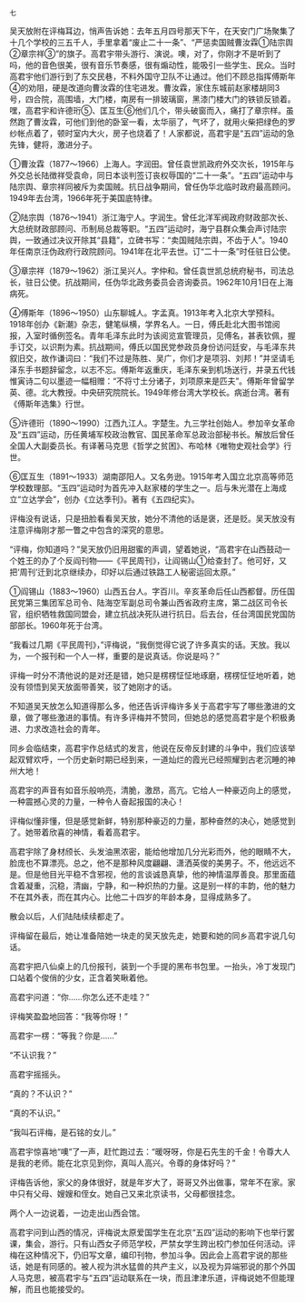     七 

   吴天放附在评梅耳边，悄声告诉她：去年五月四号那天下午，在天安门广场聚集了十几个学校的三五千人，手里拿着“废止二十一条”、“严惩卖国贼曹汝霖①陆宗舆②章宗祥③”的旗子。高君宇带头游行、演说。噢，对了，你刚才不是听到了吗，他的音色很美，很有音乐节奏感，很有煽动性，能吸引一些学生、民众。当时高君宇他们游行到了东交民巷，不料外国守卫队不让通过。他们不顾总指挥傅斯年④的劝阻，硬是改道向曹汝霖的住宅进发。曹汝霖，家住东城前赵家楼胡同3号，四合院，高围墙，大门楼，南房有一排玻璃窗，黑漆门楼大门的铁锁反锁着。嘿，高君宇和许德珩⑤、匡互生⑥他们几个，带头破窗而入，痛打了章宗样。虽然跑了曹汝霖，可他们到他的卧室一看，太华丽了，气坏了，就用火柴把绿色的罗纱帐点着了，顿时室内大火，房子也烧着了！人家都说，高君宇是“五四”运动的急先锋，健将，激进分子。

   ①曹汝霖（1877～1966）上海人。字润田。曾任袁世凯政府外交次长，1915年与外交总长陆徴祥受袁命，同日本谈判签订丧权辱国的“二十一条”。“五四”运动中与陆宗舆、章宗祥同被斥为卖国贼。抗日战争期间，曾任伪华北临时政府最高顾问。1949年去台湾，1966年死于美国底特律。

   ②陆宗舆（1876～1941）浙江海宁人。字润生。曾任北洋军阀政府财政部次长、大总统财政部顾问、币制局总裁等职。“五四”运动时，海宁县群众集会声讨陆宗舆，一致通过决议开除其“县籍”，立碑书写：“卖国贼陆宗舆，不齿于人”。1940年任南京汪伪政府行政院顾问。1941年在北平去世。订“二十一条”时任驻日公使。

   ③章宗祥（1879～1962）浙江吴兴人。字仲和。曾任袁世凯总统府秘书，司法总长，驻日公使。抗战期间，任伪华北政务委员会咨询委员。1962年10月1日在上海病死。

   ④傅斯年（1896～1950）山东聊城人。字孟真。1913年考入北京大学预科。1918年创办《新潮》杂志，健笔纵横，学界名人。一日，傅氏赴北大图书馆阅报，入室时循例签名。青年毛泽东此时为该阅览宣管理员，见傅名，甚表钦佩，握手订交，以识荆为素。抗战期间，傅氏以国民党参政员身份访问廷安，与毛泽东共叙旧交，故作谦词曰：“我们不过是陈胜、吴广，你们才是项羽、刘邦！”并坚请毛泽东手书题辞留念，以志不忘。傅斯年返重庆，毛泽东亲到机场送行，并录五代钱惟寅诗二句以墨迹一幅相赠：“不将寸土分诸子，刘项原来是匹夫”。傅斯年曾留学英、德。北大教授。中央研究院院长。1949年修台湾大学校长。病逝台湾。著有《傅斯年选集》行世。

   ⑤许德珩（1890～1990）江西九江人。字楚生。九三学社创始人。参加辛女革命及“五四”运动，历任黄埔军校政治教官、国民革命军总政治部秘书长。解放后曾任全国人大副委员长。有译著马克思《哲学之贫困》、布哈林《唯物史观社会学》行世。

   ⑥匡互生（1891～1933）湖南邵阳人。又名务逊。1915年考入国立北京高等师范学校数理部。“玉四”运动时为首先冲入赵家楼的学生之一。后与朱光潜在上海成立“立达学会”，创办《立达季刊》。著有《五四纪实》。

   评梅没有说话，只是扭脸看看吴天放，她分不清他的话是褒，还是贬。吴天放没有注意评梅刚才那一瞥之中包含的深究的意思。

   “评梅，你知道吗？”吴天放仍旧用甜蜜的声调，望着她说，“高君宇在山西鼓动一个姓王的办了个反阎刊物——《平民周刊》，让阎锡山①给查封了。他可好，又把‘周刊’迁到北京继续办，印好以后通过铁路工人秘密运回太原。”

   ①阎锡山（1883～1960）山西五台人。字百川。辛亥革命后任山西都督。历任国民党第三集团军总司令、陆海空军副总司令兼山西省政府主席，第二战区司令长官，组织牺牲救国同盟会，建立抗战决死队进行抗日。后去台，任台湾国民党国防部部长。1960年死于台湾。

   “我看过几期《平民周刊》，”评梅说，“我倒觉得它说了许多真实的话。天放。我以为，一个报刊和一个人一样，重要的是说真话。你说是吗？”

   评梅一时分不清他说的是对还是错，她只是楞楞怔怔地琢磨，楞楞怔怔地听着，她没有领悟到吴天放面带善笑，驳了她刚才的话。

   不知道吴天放怎么知道得那么多，他还告诉评梅许多关于高君宇写了哪些激进的文章，做了哪些激进的事情。有许多评梅并不赞同，但她总的感觉高君宇是个积极勇进、力求改造社会的青年。

   同乡会临结束，高君宇作总结式的发言，他说在反帝反封建的斗争中，我们应该举起双臂欢呼，一个历史新时期已经到来，一道灿烂的霞光已经照耀到古老沉睡的神州大地！

   高君宇的声音有如音乐般响亮，清脆，激昂，高亢。它给人一种豪迈向上的感觉，一种震撼心灵的力量，一种令人奋起报国的决心！

   评梅似懂非懂，但是感觉新鲜，特别那种豪迈的力量，那种奋然的决心，她感觉到了。她带着欣喜的神情，看着高君宇。

   高君宇除了身材颀长、头发油黑浓密，能给他增加几分光彩而外，他的眼睛不大，脸庞也不算漂亮。总之，他不是那种风度翩翩、潇洒英俊的美男子。不，他远远不是。但是他目光平稳不含邪视，他的言谈诚恳真挚，他的神情温厚善良。那里面蕴含着凝重，沉稳，清幽，宁静，和一种炽热的力量。这是别一样的丰韵，他的魅力不在其外表，而在其内心。比他二十四岁的年龄本身，显得成熟多了。

   散会以后，人们陆陆续续都走了。

   评梅留在最后，她让准备陪她一块走的吴天放先走，她要和她的同乡高君宇说几句话。

   高君宇把八仙桌上的几份报刊，装到一个手提的黑布书包里。一抬头，冷丁发现门口站着个俊俏的少女，正含着笑瞅着他。

   高君宇问道：“你……你怎么还不走哇？”

   评梅笑盈盈地回答：“我等你呀！”

   高君宇一楞：“等我？你是……”

   “不认识我？”

   高君宇摇摇头。

   “真的？不认识？”

   “真的不认识。”

   “我叫石评梅，是石铭的女儿。”

   高君宇惊喜地“噢”了一声，赶忙跑过去：“暖呀呀，你是石先生的千金！令尊大人是我的老师。能在北京见到你，真叫人高兴。令尊的身体好吗？”

   评梅告诉他，家父的身体很好，就是年岁大了，哥哥又外出做事，常年不在家。家中只有父母、嫂嫂和侄女。她自己又来北京读书，父母都很挂念。

   两个人一边说着，一边走出山西会馆。

   高君宇问到山西的情况，评梅说太原爱国学生在北京“五四”运动的影响下也举行罢课，集会，游行。只有山西女子师范学校，严禁女学生跨出校门参加任何活动。评梅在这种情况下，仍旧写文章，编印刊物，参加斗争。因此会上高君宇说的那些话，她是有同感的。被人视为洪水猛兽的共产主义，以及视为异端邪说的那个外国人马克思，被高君宇与“五四”运动联系在一块，而且津津乐道，评梅说她不但能理解，而且也能接受的。

